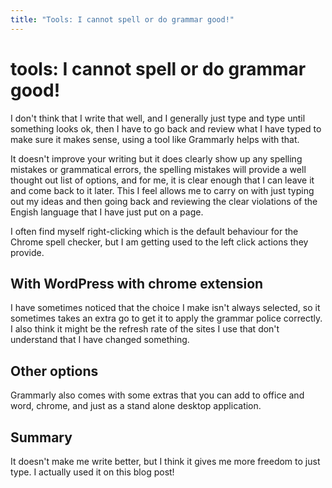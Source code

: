 ```yaml
---
title: "Tools: I cannot spell or do grammar good!"
---
```


# tools: I cannot spell or do grammar good!

I don't think that I write that well, and I generally just type and type until something looks ok, then I have to go back and review what I have typed to make sure it makes sense, using a tool like Grammarly helps with that.

It doesn't improve your writing but it does clearly show up any spelling mistakes or grammatical errors, the spelling mistakes will provide a well thought out list of options, and for me, it is clear enough that I can leave it and come back to it later. This I feel allows me to carry on with just typing out my ideas and then going back and reviewing the clear violations of the Engish language that I have just put on a page.

I often find myself right-clicking which is the default behaviour for the Chrome spell checker, but I am getting used to the left click actions they provide.

## With WordPress with chrome extension

I have sometimes noticed that the choice I make isn't always selected, so it sometimes takes an extra go to get it to apply the grammar police correctly. I also think it might be the refresh rate of the sites I use that don't understand that I have changed something.

## Other options

Grammarly also comes with some extras that you can add to office and word, chrome, and just as a stand alone desktop application.

## Summary

It doesn't make me write better, but I think it gives me more freedom to just type. I actually used it on this blog post!